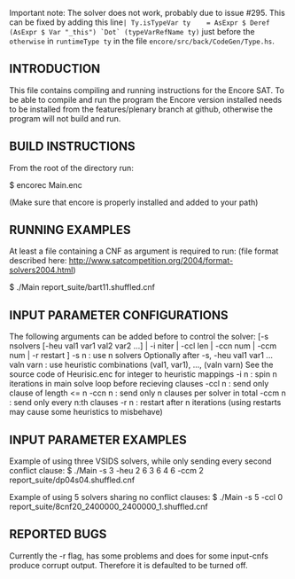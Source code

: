 Important note: The solver does not work, probably due to issue #295. This can be fixed by adding this line``| Ty.isTypeVar ty    = AsExpr $ Deref (AsExpr $ Var "_this") `Dot` (typeVarRefName ty)`` just before the `otherwise` in `runtimeType ty` in the file `encore/src/back/CodeGen/Type.hs`.


INTRODUCTION
------------
This file contains compiling and running instructions for the Encore SAT.
To be able to compile and run the program the Encore version installed
needs to be installed from the features/plenary branch at github, otherwise
the program will not build and run.

BUILD INSTRUCTIONS
------------------
From  the root of the directory run:

$ encorec Main.enc

(Make sure that encore is properly installed and added to your path)

RUNNING EXAMPLES
----------------
At least a file containing a CNF as argument is required to run:
(file format described here: http://www.satcompetition.org/2004/format-solvers2004.html)

$ ./Main report_suite/bart11.shuffled.cnf


INPUT PARAMETER CONFIGURATIONS
------------------------------
The following arguments can be added before to control the solver:
[-s nsolvers [-heu val1 var1 val2 var2 ...] | -i niter | -ccl len | -ccn num | -ccm num | -r restart ]
-s n : use n solvers
Optionally after -s, -heu val1 var1 ... valn varn : use heuristic combinations (val1, var1), ..., (valn varn)
See the source code of Heurisic.enc for integer to heuristic mappings
-i n : spin n iterations in main solve loop before recieving clauses
-ccl n : send only clause of length <= n
-ccn n : send only n clauses per solver in total
-ccm n : send only every n:th clauses
-r n : restart after n iterations (using restarts may cause some heuristics to misbehave)

INPUT PARAMETER EXAMPLES
------------------------
Example of using three VSIDS solvers, while only sending every second conflict clause:
$ ./Main -s 3 -heu 2 6 3 6 4 6 -ccm 2 report_suite/dp04s04.shuffled.cnf

Example of using 5 solvers sharing no conflict clauses:
$ ./Main -s 5 -ccl 0 report_suite/8cnf20_2400000_2400000_1.shuffled.cnf

REPORTED BUGS
-------------
Currently the -r flag, has some problems and does for some input-cnfs produce
corrupt output. Therefore it is defaulted to be turned off.